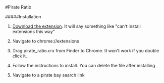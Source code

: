 #Pirate Ratio

#####Installation

1. [Download the extension](https://github.com/aeoliant/crx/raw/master/pirate_ratio/pirate_ratio.crx). It will say something like "can't install extensions this way"

2. Navigate to chrome://extensions

3. Drag pirate_ratio.crx from Finder to Chrome. It won't work if you double click it.

4. Follow the instructions to install. You can delete the file after installing

5. Navigate to a pirate bay search link
